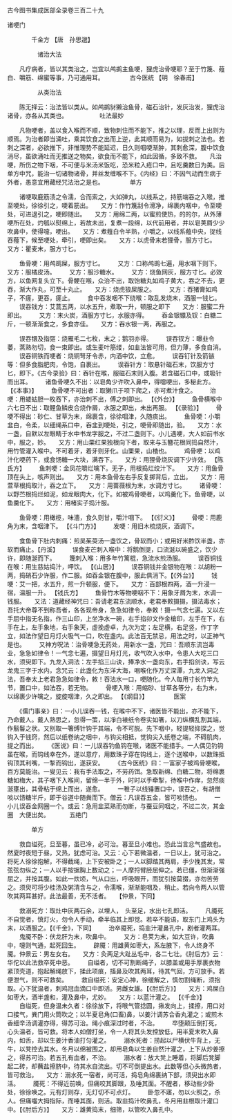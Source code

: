 <!-- { "loadSidebar": true } -->
古今图书集成医部全录卷三百二十九

诸哽门

　　　　千金方 【唐　孙思邈】

　　　　　诸治大法

　　凡疗病者，皆以其类治之，岂宜以鸬鹚主鱼哽，狸虎治骨哽耶？至于竹篾、薤白、嚼筋、绵蜜等事，乃可通用耳。
　　　　古今医统 【明　徐春甫】

　　　　　从类治法

　　陈无择云：治法皆以类从。如鸬鹚豺獭治鱼骨，磁石治针，发灰治发，狸虎治诸骨，亦各从其类也。
　　　　　吐法最妙

　　凡物哽者，盖以食入喉而不顺，致物刺住而不能下，推之以理，反而上出则为顺焉。为治者即当涌吐，乘其饮食之出而上逆，此其顺而易为，如拔刺之法也。若刺之深者，必欲推下，非惟理势不能延迟，日久则咽哽渐肿，其刺愈深，腹中饮食消尽，虽欲涌吐而无推送之物矣，欲食而不能下，如此因循，多致不救。　　凡治哽，所伤之物下咽，不可便与米汤米饭吃，恐米粒入疮口中，且吃羹数日为美。后单方中咒，能治一切诸物诸骨，并丝发缠喉不下。《内经》曰：不因气动而生病于外者，愚意宜用藏经咒法治之是也。
　　　　单方

　　诸哽取鹿筋渍之令濡，合而索之，大如弹丸，以线系之，持筋端吞之入喉，推至哽处，徐徐引之，哽着筋出。　　又方：作竹篾刮令滑净，绵裹内咽中，令至哽处，可进退引之，哽即随出。　　又方：用绵二两，以蜜煎使热，的的尔，从外薄哽所在处，灼瓠以熨绵上，若故未出，复煮一段绵，以代前用者，并以皂荚屑少少吹鼻中，使得嚏，哽出。　　又方：煮薤白令半熟，小嚼之，以线系薤中央，捉线吞薤下，候至哽处，牵引，哽即出矣。　　又方：以虎骨末若狸骨，服方寸匕。　　又方：瞿麦末，服方寸匕。

　　鱼骨哽：用鸬鹚屎，服方寸匕。
　　又方：口称鸬鹚七遍，用水咽下则下。　　又方：服橘皮汤。
　　又方：服沙糖水。
　　又方：烧鱼网灰，服方寸匕。必效方，以鱼网复头立下。骨鲠在喉，众治不出，取饴糖丸如鸡子黄大，吞之不去，更吞，渐大作丸，可至十丸止。　　又方：烧虎狼屎服之。
　　又方：吞猪膏如鸡子，不瘥，更吞，瘥止。
　　食中吞发咽不下绕喉：取乱发烧末，酒服一钱匕。
　　误吞钱方：艾蒿五两，以水五升，煮取一升，顿服之即下　　又方：服蜜二升即出。
　　又方：末火炭，酒服方寸匕，水服亦得。
　　吞金银镮及钗：白糖二斤，一顿渐渐食之，多食亦佳。　　又方：吞水银一两，再服之。

　　误吞镮及指彄：烧雁毛二七枚，末之；鹅羽亦得。
　　误吞钗方：曝韭令萎，蒸熟勿切，食一束即出。或生麦叶筋缕，如韭法皆可用，但力薄，多食自消。
　　误吞铜铁而哽者：烧铜弩牙令赤，内酒中饮，立愈。
　　误吞钉针及箭镞等：但多食脂肥肉，令饱，自裹出。
　　误吞针方：取悬针磁石末，饮服方寸匕，即下。《古今录验》曰：吞针在喉，服磁石末则入腹。若含磁石口中，或吸针而出耳。
　　诸鱼骨哽久不出：以皂角少许吹入鼻中，得嚏哽出，多秘此方。 【《本事》】
　　鱼骨哽不可出者：取獭爪于项下爬之，亦可煮汁食之。
　　治哽：用蝼蛄胆一枚吞下，亦治刺不出，傅之刺即出。 【《外台》】
　　鱼骨横喉中六七日不出：取鲤鱼鳞皮合烧作屑，水服之即出，未出再服。 【《录验》】
　　骨哽不得出：砂仁、甘草为末，绵裹含，徐徐咽津，久随痰出。
　　鱼骨哽：小嚼韭白，令柔，以细绳系口中，吞韭到哽处，引之，哽骨即随出，验。　　又方：水一盏，自默以左眼睛于水中书龙字服之，不过二盏则下。小儿遇哽，大人如前书水中，服之，妙。　　又方：用山栗红果独根向下者，取来与玉簪花根同捣自然汁，用竹管灌入喉中。不可着牙，着牙则牙化。山栗果，山楂也。
　　鸡骨哽：以鸡汁化哽药下，或食饧糖一大块，满吞下。　　又方：用狸骨烧灰调下少许效。 【陈氏方】
　　鱼刺哽：金凤花嚼烂噙下。无子，用根捣烂绞汁下。　　又方：用鱼骨顶在头上，咳声则出。　　又方：用本鱼骨左右手反复掷背后，立出。　　又方：用萱草根捣取汁，吞之立下。　　又方：用蔷薇根为末，水调方寸匕。
　　诸骨哽：以野苎根捣烂如泥，如龙眼肉大，化下。如被鸡骨哽者，以鸡羹化下。鱼骨哽，以鱼羹化下。　　又方：用楮实子捣汁服。

　　鱼骨哽：用橄榄，味濇，食久则甘，嚼汁咽下。 【《衍义》】
　　骨哽：用鹿角为末，含咽津下。 【《斗门方》】
　　发哽：用旧木梳烧灰，酒调下。

　　食鱼骨下肚内刺痛：煎吴茱萸汤一盏饮之，骨软而小；或用好米酢饮半盏，亦软而痛止。【丹溪】
　　误食麦芒刺入喉中：将鹅倒提，口流涎以碗盛之，饮少许，即随涎而下。
　　篾刺入喉：用多年竹篱棍，急流水煎汤服。
　　误吞铜钱在喉：用生慈姑捣汁，呷饮。 【《山居》】
　　误吞铜钱并金银物在喉：以胡粉一两，捣硝石少许服，作二服。如吞金银在腹中，服此俱消下。【《外台》】
　　钱哽：艾一把，水五升，煎一升顿服，便下。　　又方：百部根四两，酒一升浸一宿，温服一升。 【钱氏方】
　　鱼骨竹木等物哽咽不下：用象牙屑为末，水调一钱服。　　又法：道藏经神咒曰：吾请老君东流顺水，老君奉敕摄摄，摄法毒水；吾托大帝尊不到称吾者，各各现帝身，急急如律令，奉敕！摄一气念七遍。又以左手屈中指无名指，作三山印，上坐净水一碗，右手掐卯文作金槍印，左手在下，右手在上，左手象地，右手象天，虚挽虚卓，九次为定；左足横，右足竖，作丁字立，如法作望日月灯火吸气一口，吹在盏内。此法百无禁忌，用法之时，以正神气是也。
　　又神方呪法：治骨哽急无药处，用新水一盏，咒曰：吾顺东流岂毒业，急急如律令！一气念七遍，摄望日月灯光，收气吹入水中，令患人大吃三口水，须臾即下。九龙入洞法：左手掐三山诀，捧净水一盏向东，右手掐剑诀，写云龙鬼三字于水内，念咒云：此盏化为东洋大海，咽喉化作万丈深潭，九龙入洞之法，吾奉太上老君急急如律令，敕！吞法水一口，哽随化。今人每用寸长竹竿九节，置口中，如法吞，若无物。
　　骨哽入喉：用缩砂、甘草各等分，右为末，以绵裹少许噙之，旋旋咽津，久之即出。 【《纲目》】
　　　　医案

　　《儒门事亲》曰：一小儿误吞一钱，在喉中不下，诸医皆不能出，亦不能下，乃命戴人。戴人熟思之，忽得一策，以凈白裱纸令卷实如箸，以刀纵横乱割其端，作鬅鬠之状。又别取一箸缚针钩于其端，令不可脱。先下咽中，轻提轻抑探之，觉钩入于钱窍，然后以纸卷纳之咽中，与钩尖相抵，觉钩尖入纸卷之端，不碍肌肉，提之而出。
　　《医说》曰：一儿误吞钓鱼钩在喉，诸医不能措手。一人偶见钓钩虽在喉，而钩线幸在外，遂以意疗，用数珠子穿在钩线上，逐个送喉中，以数珠抵钩顶其利嘴，一掣而钩出，遂获安。
　　《古今医统》曰：一富家子被鸡骨哽喉，百方莫能治。一叟见云：我有手法取之，不劳药饵。急取新绵、白糖二物，将绵裹糖如梅大，其子咽下入喉间，留绵一半于外，时时以手牵掣，待喉中作痒，忽然痰涎壅出，其骨粘于绵上而出，遂愈。
　　一稚子以线锤置口中，误吞之，有胡僧啖以饧糖半斤，即于谷道中随粪而下。僧云：凡误吞五金，皆可啖饧也。
　　一小儿误吞金网圈一个。或云：急用韭菜熟而勿断，与蚕豆同咽之，不过二次，其金圈　大便出矣。
　　　五绝门

　　　　单方

　　救自缢死，旦至暮，虽已冷，必可治。暮至旦小难也。恐此当言忿气盛故也。然夏时夜短于昼，又热，犹虑可治。又云：心下若微温者，一日以上，犹可治之。将死人徐徐抱解，不得截绳，上下安被卧之；一人以脚踏其两肩，手少挽其发，常弦弦勿纵之；一人以手按据胸上数动之；一人摩捋臂胫屈伸之。若已僵，但渐渐强屈之，并按其腹。如此一炊顷，气从口出，呼吸眼开，而犹引按莫掇，亦勿苦劳之。须臾可将少桂汤及粥清含与之，令濡喉，渐渐能咽及，稍止。若向令两人以管吹其两耳甚好。此法最善，无不活者。　　【仲景，下同】

　　救溺死方：取灶中灰两石余，以埋人，　头至足，水出七孔即活。
　　凡魇死不自觉者，慎灯火，勿令人手动，牵半临其上即觉。若卒不能语，取东门上鸡头为末，以酒服之。【《千金》，下同】
　　治卒魇死，捣韭汁灌鼻孔中，剧者灌两耳。
　　鬼魇不卧：伏龙肝为末，吹鼻中。
　　又方：皂荚为末，如大豆许，吹鼻中，嚏则气通，起死回生。
　　辟魇：用雄黄如枣大，系左腋下，令人终身不魇。仲景云：男左女右。　　又方：灸两足大趾丛毛中，各二七壮。《肘后方》云：华佗以此法救卒死中恶。
　　自缢者，切不可割断绳子，以膝盖或用手厚裹衣物紧顶壳道，抱起解绳放下，揉此项痕，搐鼻及吹其两耳，待其气回，方可放手。若便泄气，则不可救矣。
　　救自缢死：安定心神，徐缓解之，慎勿割绳断，须抱取。心下犹温者，刺鸡冠血滴口中即活。男雌女雄。【《肘后方》】　　又方：鸡屎白如枣大，酒半盏和，灌及鼻中，尤妙。　　又方：以蓝汁灌之。 【《千金》】
　　自缢死，但身温未久者：徐徐放下，将喉气管捻圆，揪发向上，揉擦，用口对口接气，粪门用火筒吹之；以半夏皂角(口畜)鼻，以姜汁调苏合香丸灌之；或煎木香细辛汤调灌亦得，得苏可治。绳小痕深过时者，不治。
　　卒堕颠压倒打死，心头温者，皆可救。将本人如僧打坐，令一人将其头发控放低，用半夏末吹入鼻内，如舌，却以生姜汁香油打匀灌之。
　　溺水死者：捞起以尸横伏牛背上，无牛，以凳控去其水。冬月以绵被围之，却用皂角以生姜自然汁灌之，上下从炒姜擦之，得苏可治。若五孔有血者，不治。
　　溺水者：放大凳上睡着，将脚后凳脚起二砖，却蘸盐擦脐中，待其水自流出。切不可倒提出水。此数等但心头微热者，皆可救治。　　又方：溺水死一宿者，尚可活，捣皂角绵裹纳下部，须臾出水即活。
　　魇死：不得近前唤，但痛咬其脚跟，及唾其面。不醒者，移动些少卧处，徐徐唤之。元有灯则存，无灯切不可点灯。
　　卧忽不寤，勿以火照之，杀人。但痛囓大拇指际，而唾其面，则活。取韭捣汁吹鼻孔，冬月用韭根取汁灌口中。【《肘后方》】　　又方：雄黄捣末，细筛，以管吹入鼻孔中。
